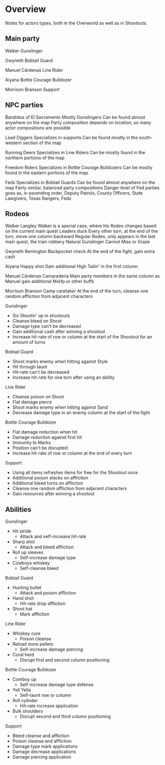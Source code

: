 # Overview

Notes for actors types, both in the Overworld as well as in Shootouts.

## Main party

Walker
Gunslinger

Gwyneth
Bobtail Guard

Manuel Cárdenas
Line Rider

Aiyana
Bottle Courage Bulldozer

Morrison Branson
Support


## NPC parties

Bandidos of El Sacramento
Mostly Gunslingers
Can be found almost anywhere on the map
Party composition depends on location, so many actor compositions are possible

Lead Diggers
Specializes in supports
Can be found mostly in the south-western section of the map

Running Deers
Specializes in Line Riders
Can be mostly found in the northern portions of the map

Freedom Riders
Specializes in Bottle Courage Bulldozers
Can be mostly found in the eastern portions of the map

Feds
Specializes in Bobtail Guards
Can be found almost anywhere on the map
Fairly similar, balanced party compositions
Danger level of Fed parties goes as, in ascending order, Deputy Patrols, County Officers, State Lawgivers, Texas Rangers, Feds


## Rodeos

Walker Langley
Walker is a special case, where his Rodeo changes based on the current main quest
Leaders duck
Every other turn, at the end of the turn, move one column backward
Regular Rodeo, only appears in the last main quest, the train robbery
Natural Gunslinger
Cannot Miss or Graze

Gwyneth Remington
Backpocket check
At the end of the fight, gain extra cash

Aiyana
Happy shot
Gain additional High Tailin' in the first column

Manuel Cárdenas
Camaradería
Main party members in the same column as Manuel gain additional MxHp or other buffs

Morrison Branson
Camp caretaker
At the end of the turn, cleanse one random affliction from adjacent characters

Gunslinger
- Six Shootin' up in shootouts
- Cleanse bleed on Shoot
- Damage type can't be decreased
- Gain additional cash after winning a shootout
- Increase hit-rate of row or column at the start of the Shootout for an amount of turns

Bobtail Guard
- Shoot marks enemy when hitting against Style
- Hit through taunt
- Hit-rate can't be decreased
- Increase hit-rate for one turn after using an ability

Line Rider
- Cleanse poison on Shoot
- Flat damage pierce
- Shoot marks enemy when hitting against Sand
- Decrease damage type in an enemy column at the start of the fight

Bottle Courage Bulldozer
- Flat damage reduction when hit
- Damage reduction against first hit
- Immunity to Marks
- Position can't be disrupted
- Increase hit-rate of row or column at the end of every turn

Support
- Using all items refreshes items for free for the Shootout once
- Additional poison stacks on affliction
- Additional bleed turns on affliction
- Cleanse one random affliction from adjacent characters
- Gain resources after winning a shootout

## Abilities

Gunslinger
- Hit stride
    - Attack and self-increase hit-rate
- Sharp shot
    - Attack and bleed affliction
- Roll up sleeves
    - Self-increase damage type
- Cowboys whiskey
    - Self-cleanse bleed

Bobtail Guard
- Hunting bullet
    - Attack and poison affliction
- Hand shot
    - Hit-rate drop affliction
- Shoot hat
    - Mark affliction

Line Rider
- Whiskey cure
    - Poison cleanse
- Reload more pellets
    - Self-increase damage piercing
- Coral herd
    - Disrupt first and second column positioning

Bottle Courage Bulldozer
- Comboy up
    - Self-increase damage type defense
- Yell Yella
    - Self-taunt row or column
- Roll cylinder
    - Hit-rate increase application
- Bulk shoulders
    - Disrupt second and third column positioning

Support
- Bleed cleanse and affliction
- Poison cleanse and affliction
- Damage type mark applications
- Damage decrease applications
- Damage piercing application
